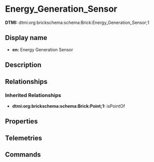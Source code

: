 # Energy_Generation_Sensor
**DTMI:** dtmi:org:brickschema:schema:Brick:Energy_Generation_Sensor;1
## Display name
- **en:** Energy Generation Sensor
## Description
## Relationships
### Inherited Relationships
* **dtmi:org:brickschema:schema:Brick:Point;1:** isPointOf
## Properties
## Telemetries
## Commands
